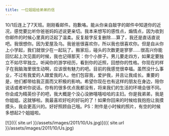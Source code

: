 ```yaml
---
title: 一位姐姐给弟弟的信
---
```


10/1后连上了7天班。刚刚看邮件。抱歉咯。能从你亲自敲字的邮件中知道你的近况，感觉要比听你爸爸妈妈述说更亲切。我本来想写的感性点，煽情点，因为收到你邮件的时候心里真的泛起了温柔。反复敲字反复删除....算了，我还是直话直说吧。我很想你。因为爱屋及乌。我爸爸很喜欢你，所以我也很喜欢你。但是自从你上小学起，我们就很少在一起玩了。搬家后，碰头的次数更是寥寥......很高兴你能回忆起上次见面的时候，我也记得那天：你个小胖子。男儿要走四方，如果定要独立不如尽早独立。听闻你的游学经历，看到你的近照，回想你的性格。你现在的样子在我脑海里很生动啊，应该很有魅力的吧。目前的我感觉很幸福。虽然没什么事业，不过有我爱的人跟爱我的人。他们包容我，爱护我，并且让我成长。重要的是，他们都带给我正面而又积极的影响。希望你现在也有这样的朋友在身边，陪你说话或者听你说话。你有的很多优点我都没有，将来我们的生活的环境会很不同。你会成为精英份子的吧，我大概是个没心没肺嘻嘻哈哈的主妇。你是我弟弟，我是你姐姐。这就够啦。我最喜欢好吃的好玩的了！如果你回来的时候给我抱抱让我摸摸头，我会更高兴的。好好照顾自己哦。PS：附件是小时候的照片，有空的时候多想起2个姐姐啦。

[![]({{ site.url }}/assets/images/2011/10/Us.jpg)]({{ site.url }}/assets/images/2011/10/Us.jpg)
